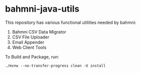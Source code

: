 bahmni-java-utils
=================

This repository has various functional utilities needed by bahmni: 

1. Bahmni CSV Data Migrator
2. CSV File Uploader
3. Email Appender
4. Web Client Tools



To Build and Package, run:
```
./mvnw --no-transfer-progress clean -U install
```


